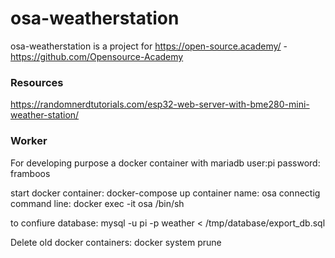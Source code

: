 # osa-weatherstation
osa-weatherstation is a project for https://open-source.academy/ - https://github.com/Opensource-Academy


### Resources
https://randomnerdtutorials.com/esp32-web-server-with-bme280-mini-weather-station/


### Worker
For developing purpose a docker container with mariadb 
user:pi
password: framboos

start docker container: 
docker-compose up
container name: osa
connectig command line: docker exec -it osa /bin/sh

to confiure database:
mysql -u pi -p weather < /tmp/database/export_db.sql


Delete old docker containers: docker system prune


